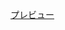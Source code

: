 [プレビュー](http://tenshipure.github.io/Markup/01-CSS%E8%A8%AD%E8%A8%88%E3%81%AE%E6%95%99%E7%A7%91%E6%9B%B8/09-list/index.html)
